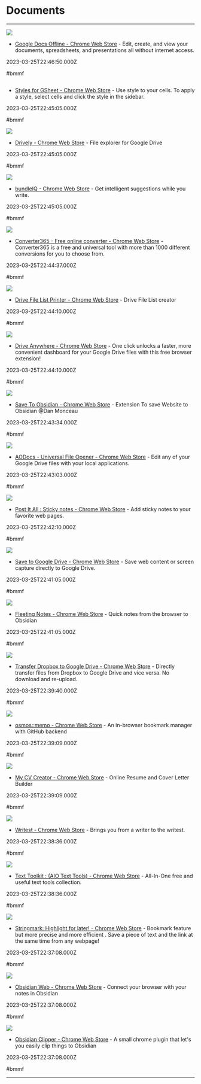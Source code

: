 # Documents

---

![](https://lh3.googleusercontent.com/7ZBWwJBUILCxSsLzHse2zUX0nGyyDPAi_OsamyY88qfvfYFQs49JflAhDa5DKwdVVR_DLCovV-ATqrdjreE43ZGiZA=w128-h128-e365-rj-sc0x00ffffff)

- [Google Docs Offline - Chrome Web Store](https://chrome.google.com/webstore/detail/google-docs-offline/ghbmnnjooekpmoecnnnilnnbdlolhkhi) - Edit, create, and view your documents, spreadsheets, and presentations  all without internet access.

2023-03-25T22:46:50.000Z

#bmmf

![]()

- [Styles for GSheet - Chrome Web Store](https://chrome.google.com/webstore/detail/styles-for-gsheet/opjnfeehdfinciikoifneolbfjoogmem) - Use style to your cells. To apply a style, select cells and click the style in the sidebar.

2023-03-25T22:45:05.000Z

#bmmf

![](https://lh3.googleusercontent.com/mcsGEoTe02cM-N_RXCcX-90n9cOsWK4xa9b6BkapMTg3knfED69c_nYYEPx-D3ULAMyKDbH2xqgO5n36e2TPkaBD=w128-h128-e365-rj-sc0x00ffffff)

- [Drively - Chrome Web Store](https://chrome.google.com/webstore/detail/drively/omhjnndndkjaakonjnggfjmabcllppbl) - File explorer for Google Drive

2023-03-25T22:45:05.000Z

#bmmf

![](https://lh3.googleusercontent.com/pjpxBWXWTnvb79x-zNYl0zuqek6wTBtdKwLQ9vfVNW-0pyMCkL8H0KLG2SULeM1KcDnrrinDQunc6uci74bINDNxmLk=w128-h128-e365-rj-sc0x00ffffff)

- [bundleIQ - Chrome Web Store](https://chrome.google.com/webstore/detail/bundleiq/olidoialnlcdepmehacnojkhanbfkmbc) - Get intelligent suggestions while you write.

2023-03-25T22:45:05.000Z

#bmmf

![](https://lh3.googleusercontent.com/OQoVIsc3kIK9oGdQnw_4G6MX3Uaft0-_BydTiVAPDEhhuoWgljGSU_vqZigwXvwxOjE5NCTVNt5kR5hYzC5MVWzf=w128-h128-e365-rj-sc0x00ffffff)

- [Converter365 - Free online converter - Chrome Web Store](https://chrome.google.com/webstore/detail/converter365-free-online/ohecpopkeajmibbdepdebfaepkjkimgl) - Converter365 is a free and universal tool with more than 1000 different conversions for you to choose from.

2023-03-25T22:44:37.000Z

#bmmf

![](https://lh3.googleusercontent.com/D9_rK29hbyuSlA1fb3WbKl375dDIaB4HsHahyD8u3joyLcZJGyMEHjsABQjpIgWfcsG1DrZHZN15dOpP6lfP7eY8=w128-h128-e365-rj-sc0x00ffffff)

- [Drive File List Printer - Chrome Web Store](https://chrome.google.com/webstore/detail/drive-file-list-printer/mfmbohhilekeamheodippbnplaficklg) - Drive File List creator

2023-03-25T22:44:10.000Z

#bmmf

![](https://lh3.googleusercontent.com/f0D1hkTpu7ztBIsQh7vUiAFLzB29gRfAwYN4uT--J00NgYInTuVyMVy58PduI9P-ekNgjtuUU03VVtHSpelyCaar3w=w128-h128-e365-rj-sc0x00ffffff)

- [Drive Anywhere - Chrome Web Store](https://chrome.google.com/webstore/detail/drive-anywhere/mbfgfkjjjbniomkdenjomocahmcjiheb) - One click unlocks a faster, more convenient dashboard for your Google Drive files with this free browser extension!

2023-03-25T22:44:10.000Z

#bmmf

![](https://lh3.googleusercontent.com/3ym5XJExc99uv7aoEOPIochn29HlhkB3quS8hfNUFd7A2Y0_1T3HRN9LD5KuDPJvOFjlVhQmfSrMcnBxvJhuZ9vNDg=w128-h128-e365-rj-sc0x00ffffff)

- [Save To Obsidian - Chrome Web Store](https://chrome.google.com/webstore/detail/save-to-obsidian/lpjpknbaigncdplelcbbpfadnepginhc) - Extension To save Website to Obsidian @Dan Monceau

2023-03-25T22:43:34.000Z

#bmmf

![](https://lh3.googleusercontent.com/XqnVPtqwiox38VhMfxZPcw-K1b2xP7zrPUiSpbfwGLUACRrgC7q_nV0RRRTpauOCfiQnLvH8B43hT8B7f1QBhzw6=w128-h128-e365-rj-sc0x00ffffff)

- [AODocs - Universal File Opener - Chrome Web Store](https://chrome.google.com/webstore/detail/aodocs-universal-file-ope/kldfpiebhefepgbjknnlgpeichadmdib) - Edit any of your Google Drive files with your local applications.

2023-03-25T22:43:03.000Z

#bmmf

![](https://lh3.googleusercontent.com/QkskxxFJgWouI3R1DFzjFdfUMSLF2h62wFBTh09GrAD9FNlnmmmJaB9UNscXgnLujzz-Q36UdKznax8shYubbnzGRA=w128-h128-e365-rj-sc0x00ffffff)

- [Post It All : Sticky notes - Chrome Web Store](https://chrome.google.com/webstore/detail/post-it-all-sticky-notes/ifbdckgghfmehefajfoichlhcdiibkoc) - Add sticky notes to your favorite web pages.

2023-03-25T22:42:10.000Z

#bmmf

![](https://lh3.googleusercontent.com/TFO5gDBZMhZOyeKAozOLYsxulAwh_RT7qY3vdqKt_8NTMWQjSNRLFc9CjPdkC2MSPimqwSB__nG24HKw4Y1hMdtLLw=w128-h128-e365-rj-sc0x00ffffff)

- [Save to Google Drive - Chrome Web Store](https://chrome.google.com/webstore/detail/save-to-google-drive/gmbmikajjgmnabiglmofipeabaddhgne) - Save web content or screen capture directly to Google Drive.

2023-03-25T22:41:05.000Z

#bmmf

![](https://lh3.googleusercontent.com/7bzB7r3hq4iuhk8YbeFLYjQyqlsRZxssEBQR0daAEmwEeCUlIdVs7AwcxDn6ap1ybIpXokw368nc_DKxQjL2va9XUT4=w128-h128-e365-rj-sc0x00ffffff)

- [Fleeting Notes - Chrome Web Store](https://chrome.google.com/webstore/detail/fleeting-notes/gcplhmogdjioeaenmehmapbdonklmdnc) - Quick notes from the browser to Obsidian

2023-03-25T22:41:05.000Z

#bmmf

![](https://lh3.googleusercontent.com/LlCAHPBKJFeq3vNn15q8mKyHseB8lGsyJgEEaoQRAkPbAu6BVJQ5WaByyzAQ_gA9d9-xqplCSn-W2DwxwzXiZ6-AKQ=w128-h128-e365-rj-sc0x00ffffff)

- [Transfer Dropbox to Google Drive - Chrome Web Store](https://chrome.google.com/webstore/detail/transfer-dropbox-to-googl/dhkemmehlndncfkilljmpeacciajkfag) - Directly transfer files from Dropbox to Google Drive and vice versa. No download and re-upload.

2023-03-25T22:39:40.000Z

#bmmf

![](https://lh3.googleusercontent.com/3JqdTNVSBSefelZ5alYk_BHcnwsae03PsA4w_eAwu17fVoqRDs6AsJFbK_c8CG5x8bQDqMFW7QTMVT0IqHYWQFQDVQ=w128-h128-e365-rj-sc0x00ffffff)

- [osmos::memo - Chrome Web Store](https://chrome.google.com/webstore/detail/osmosmemo/chgfencjlhmjhmnnpnlnchglkkdcipii) - An in-browser bookmark manager with GitHub backend

2023-03-25T22:39:09.000Z

#bmmf

![](https://lh3.googleusercontent.com/RlsvXKSmHF7gA0BRn4Gza8nqS_susWqV2qFlFq7ypfHyWDsmJ6w6yrBhVNek0lzfjQVD9BSZNJsJFIxu26uEfzRG_g=w128-h128-e365-rj-sc0x00ffffff)

- [My CV Creator - Chrome Web Store](https://chrome.google.com/webstore/detail/my-cv-creator/clgmklnimlpcdidjjfhgjnhdjfhaadml) - Online Resume and Cover Letter Builder

2023-03-25T22:39:09.000Z

#bmmf

![](https://lh3.googleusercontent.com/xY5WnPaniKw1bfUiKF-GCzzvL-If_wvhwQ5c8rvF7NJWxJUgUrbOo1viz8-H3MvwAIdbNh4Pr099qBpemQDT07CfEg=w128-h128-e365-rj-sc0x00ffffff)

- [Writest - Chrome Web Store](https://chrome.google.com/webstore/detail/writest/bicihfnmkdnfelbedknblndigjejbgcc) - Brings you from a writer to the writest.

2023-03-25T22:38:36.000Z

#bmmf

![](https://lh3.googleusercontent.com/vtd1ajKYlUCaPck5C7mnvRuEb0ZuQf6gjTlceP6sGn8YVytgMmPG7C-7ticbIw7tM8srPKCzhnLem3MufbFAiPU6RQ=w128-h128-e365-rj-sc0x00ffffff)

- [Text Toolkit : (AIO Text Tools) - Chrome Web Store](https://chrome.google.com/webstore/detail/text-toolkit-aio-text-too/bppfgbihmmcmdiokmoafejejgahilmom) - All-In-One free and useful text tools collection.

2023-03-25T22:38:36.000Z

#bmmf

![](https://lh3.googleusercontent.com/a4sjRZr_hv22oLewwfXnjfnsB4y80bJYlnZQ_lkZlPM6O8z3MrK7y9JEFNCimatVVpOzXqNSl0n0f5LzHkCwC0WGe68=w128-h128-e365-rj-sc0x00ffffff)

- [Stringmark: Highlight for later! - Chrome Web Store](https://chrome.google.com/webstore/detail/stringmark-highlight-for/eihjeapbmmihijddoaphdcmgpfejaecd) - Bookmark feature but more precise  and more efficient . Save a piece of text and the link at the same time from any webpage!

2023-03-25T22:37:08.000Z

#bmmf

![](https://lh3.googleusercontent.com/qcyhmZ7aVzoFfg6Ikf6eRTa9t87aa-Zp5jNTVxQUFHyhc0WU0NoGnEesi777cyHiQUJlqvlrDHVSHchy_3ONiu_B=w128-h128-e365-rj-sc0x00ffffff)

- [Obsidian Web - Chrome Web Store](https://chrome.google.com/webstore/detail/obsidian-web/edoacekkjanmingkbkgjndndibhkegad) - Connect your browser with your notes in Obsidian

2023-03-25T22:37:08.000Z

#bmmf

![](https://lh3.googleusercontent.com/_UyD5SCVSa0h4qDqBL4PMJNHMb-B3ODMWCmyIf-C8BwDuq89XK3FHYxfADFMOohXGIVD39i-Awcbiu83JqK9ayrDzQ=w128-h128-e365-rj-sc0x00ffffff)

- [Obsidian Clipper - Chrome Web Store](https://chrome.google.com/webstore/detail/obsidian-clipper/mphkdfmipddgfobjhphabphmpdckgfhb) - A small chrome plugin that let's you easily clip things to Obsidian

2023-03-25T22:37:08.000Z

#bmmf

---

